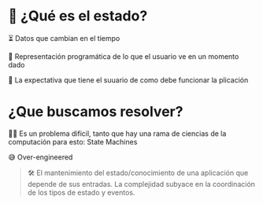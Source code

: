 


# 🤔 ¿Qué es el estado?

⏳ Datos que cambian en el tiempo

💾 Representación programática de lo que el usuario ve en un momento dado

🙏 La expectativa que tiene el suuario de como debe funcionar la plicación


# ¿Que buscamos resolver?


👷‍♀️ Es un problema dificil, tanto que hay una rama de ciencias de la computación para esto: State Machines

😅 Over-engineered

> 🛠 El mantenimiento del estado/conocimiento de una aplicación que depende de sus entradas. La complejidad subyace en la coordinación de los tipos de estado y eventos.